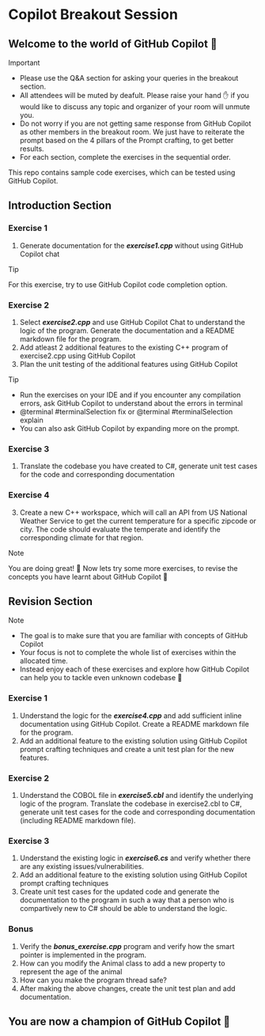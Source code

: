 # Copilot Breakout Session

## Welcome to the world of GitHub Copilot 🙂

> [!Important]
> - Please use the Q&A section for asking your queries in the breakout section.
> - All attendees will be muted by deafult. Please raise your hand ✋ if you would like to discuss any topic and organizer of your room will unmute you.
> - Do not worry if you are not getting same response from GitHub Copilot as other members in the breakout room. We just have to reiterate the prompt based on the 4 pillars of the Prompt crafting, to get better results.
> - For each section, complete the exercises in the sequential order.

This repo contains sample code exercises, which can be tested using GitHub Copilot.

## Introduction Section

### Exercise 1
1. Generate documentation for the ***exercise1.cpp*** without using GitHub Copilot chat

> [!Tip]
> For this exercise, try to use GitHub Copilot code completion option.

### Exercise 2
1. Select ***exercise2.cpp*** and use GitHub Copilot Chat to understand the logic of the program. Generate the documentation and a README markdown file for the program.
2. Add atleast 2 additional features to the existing C++ program of exercise2.cpp using GitHub Copilot
3. Plan the unit testing of the additional features using GitHub Copilot
   
> [!Tip]
> - Run the exercises on your IDE and if you encounter any compilation errors, ask GitHub Copilot to understand about the errors in terminal
> - @terminal #terminalSelection fix or @terminal #terminalSelection explain 
> - You can also ask GitHub Copilot by expanding more on the prompt.

### Exercise 3

1. Translate the codebase you have created to C#, generate unit test cases for the code and corresponding documentation

### Exercise 4

3. Create a new C++ workspace, which will call an API from US National Weather Service to get the current temperature for a specific zipcode or city. The code should evaluate the temperate and identify the corresponding climate for that region.


> [!NOTE]  
> You are doing great! 🥳
> Now lets try some more exercises, to revise the concepts you have learnt about GitHub Copilot 🙂

## Revision Section

> [!NOTE]  
> - The goal is to make sure that you are familiar with concepts of GitHub Copilot
> - Your focus is not to complete the whole list of exercises within the allocated time.
> - Instead enjoy each of these exercises and explore how GitHub Copilot can help you to tackle even unknown codebase 🙂

### Exercise 1
1. Understand the logic for the ***exercise4.cpp*** and add sufficient inline documentation using GitHub Copilot. Create a README markdown file for the program.
2. Add an additional feature to the existing solution using GitHub Copilot prompt crafting techniques and create a unit test plan for the new features. 

### Exercise 2
1. Understand the COBOL file in ***exercise5.cbl*** and identify the underlying logic of the program. Translate the codebase in exercise2.cbl to C#, generate unit test cases for the code and corresponding documentation (including README markdown file).

### Exercise 3

1. Understand the existing logic in ***exercise6.cs*** and verify whether there are any existing issues/vulnerabilities. 
2. Add an additional feature to the existing solution using GitHub Copilot prompt crafting techniques
3. Create unit test cases for the updated code and generate the documentation to the program in such a way that a person who is compartively new to C# should be able to understand the logic.

### Bonus

1. Verify the ***bonus_exercise.cpp*** program and verify how the smart pointer is implemented in the program.
2. How can you modify the Animal class to add a new property to represent the age of the animal
3. How can you make the program thread safe?
4. After making the above changes, create the unit test plan and add documentation.

## You are now a champion of GitHub Copilot 🥳
